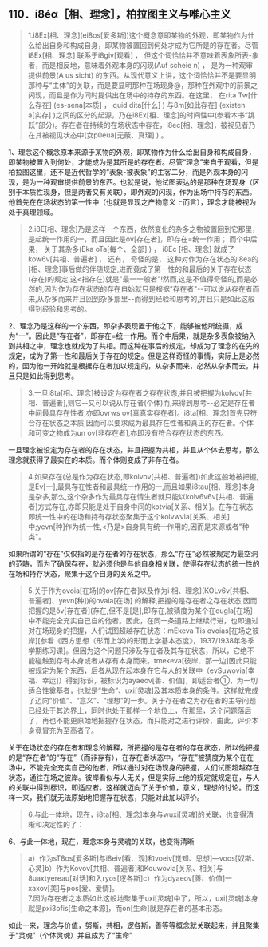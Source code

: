 <h2>110．i8éα［相、理念］，柏拉图主义与唯心主义</h2><blockquote data-pid="UWy7HvVQ">1.i8Ex[相、理念](ei8os[爱多斯])这个概念意即某物的外观，即某物作为什么给出自身和构成自身，即某物被置回到何处才成为它所是的存在者。尽管i8Ex[相、理念] 联系于i8giv[观看] ， 但这个词恰恰并不意味着表象所表-象者，而是相反地，意味着外观本身的闪现(Auf scheie n) ， 是为一种观审提供前景(A us sicht) 的东西。从现代意义上讲，这个词恰恰并不是要显明那种与“主体”的关联，而是要显明那种在场现身@，那种在外观中的前景之闪现，而且是作为同时提供出在场中的持存的东西。在这里， 在rita Tw[什么存在] (es-sena[本质] ， quid dita[什么] ) 与8m[如此存在] (existen a[实存] )之间的区分的起源，乃在i8Ex[相、理念]的时间性中(参看本书“跳跃”部分)。存在者在持续的在场状态中存在，i8ec[相、理念]，被视见者乃在其被视见状态中(女p0eua[无蔽、真理] ) 。</blockquote><p data-pid="VQ3Rq05X">1、理念这个概念原本来源于某物的外观，即某物作为什么给出自身和构成自身，即某物被置入到何处，才能成为是其所是的存在者。尽管“理念”来自于观看，但是柏拉图这里，还不是近代哲学的“表象-被表象”的主客二分，而是外观本身的闪现，是为一种观审提供前景的东西。也就是说，他试图表达的是那种在场现身（区别于本质性现身，但是两者又有关联），即外观的闪现，作为出场中持存的东西。他首先在在场状态的第一性中（也就是显现之产物意义上而言），理念才能被视为处于真理领域。</p><blockquote data-pid="oaZ9fam5">2.i8E[相、理念]乃是这样一个东西，依然变化的杂多之物被置回到它那里，是起统一作用的一，而且因此是ov[存在者]，即存在=统一作用； 而个中后果， 关于其杂多(Eka oTa[每个、全部] ) ， i8Ec [相、理念] 就成了kow6v[共相、普遍者] ， 还有， 奇怪的是， 这种对作为存在状态的i8ea的[相、理念]事后做的伴随规定,进而竟成了第一性的和最后的关于存在状态(存在)的规定,这&lt;指存在)就是"最一一般者"!然而,这是不值得奇怪的,而是必然的,因为作为存在状态的存在自始就只是根据"存在者"--可以说从存在者而来,从杂多而来并且回到杂多那里--而得到经验和思考的,并且只是如此这般得到经验和思考的。</blockquote><p data-pid="HulpYCiK">2、理念乃是这样的一个东西，即杂多表现置于他之下，能够被他所统摄，成为“一”。因此是“存在者”，即存在=统一作用。而个中后果，就是杂多表象被纳入到共相之中，理念也就成为了共相。而这种在事后的规定，却成为了理念的在先的规定，成为了第一性和最后关于存在的规定。但是这样奇怪的事情，实际上是必然的，因为他一开始就是根据存在者加以规定的，从杂多而来，必然从杂多而去，并且只是如此得到思考。</p><blockquote data-pid="WNdwZzcF">3.一旦i8ta[相、理念]被设定为存在者之存在状态,并且被把握为kolvov[共相、普遍者],则它--又可以说从存在者(个体)而,来得到思考--必定是存在者中间最具存在性者,亦即ovrws ov[真真实存在者]。i8ta[相、理念]首先只符合存在状态之本质,因而可以要求成为最具存在性者和真正的存在者。个体和可变之物成为un ov[非存在者],亦即没有符合存在状态的东西。</blockquote><p data-pid="BaNEKk6j">一旦理念被设定为存在者的存在状态，并且把握为共相，并且从个体去思考，那么理念就获得了最实在的本质。而个体则变成了非存在者。</p><blockquote data-pid="DKWn4KhE">4.如果存在(总是作为存在状态,即kolvov[共相、普遍者])如此这般地被把握,是Ev[一],最具存在性者和最具统一作用的一,而且如果i8tau[相、理念]本身是杂多,那么,这个杂多作为最具存在情生者就只能以kolv6v6v[共相、普遍者]方式存在,亦即只能是处于自身中间的kotvia[关系、相关]。在存在状态即统一性中的在场和持有存状态聚集于这个kolvwvla[关系、相关]中;yevn[种]作为统一性,&lt;乃是&gt;自身具有统一作用的,因而是来源或者"种类"。</blockquote><p data-pid="Z254wNRk">如果所谓的“存在”仅仅指的是存在者的存在状态，那么“存在”必然被规定为最空洞的范畴，而为了确保存在，就必须他是与他自身相关联，使得存在状态的统一性的在场和持存状态，聚集于这个自身的关系之中。</p><blockquote data-pid="PWqhGQsl">5.关于作为ovoia[在场]的ov[存在者]以及作为i   相、理念](KOLv6v[共相、普遍者]、yevn[种])的ovaia[在场] 的解释,把握的是存在者之存在状态,因而把握的是ǒv[存在者](存在,但不是[是],即存在,被猜度为某个在ougla[在场]中不能完全充实自己自的他者。因此，在同一条道路上继续行进，也即通过对在场现身的把握，人们试图超越存在状态：mEkeva Tis ovoias[在场之彼岸][参看《西方思想（形而上学)的形而上学基本态度》，1937/1938年冬季学期练习课]。但因为这个问题只涉及存在者及其存在状态，所以，它绝不能碰触到存有本身或者从存有本身而来。tmekeva[彼岸、那一边]因此只能被规定为某个东西，后者从现在起本身在它与人的关联中（evSuwovia[幸福、幸运]）得到标识，被标识为ayaeov[善、价值]，即适合者①，为一切适合性奠基者，也就是“生命”、uxi[灵魂]及其本质本身的条件。这样就完成了迈向“价值”、“意义”、“理想”的一步。关于存在者之为存在者的主导问题已经处于其边界上，同时也处于那样一个地位上，在那里，这个问题落后了，再也不能更原始地把握存在状态，而只能对之进行评价，由此，评价本身竟冒充为至高者了。</blockquote><p data-pid="gHJzHIzF">关于在场状态的存在者和理念的解释，所把握的是存在者的存在状态，所以他把握的是“存在者”的“存在”（而非存有），在存在者状态中，“存在”被猜度为某个在在场中，不能完全充实自己的他者，所以通过对在场现身的把握，人们试图超越存在状态，通往在场之彼岸。彼岸看似与人无关，但是实际上他的规定就规定在，与人的关联中得到标识，即适应者。这样就迈向了关于价值，意义，理想的讨论。而这样一来，我们就无法原始地把握存在状态，只能对此加以评价。</p><blockquote data-pid="yv5sYekY">6.与此一体地，现在，i8ta[相、理念]本身与wuxi[灵魂]的关联，也变得清晰和决定性的了：</blockquote><p data-pid="bSHQ3sH8">6、与此一体地，现在，理念本身与灵魂的关联，也变得清晰</p><blockquote data-pid="VJOfbhtL">a）作为sT8os[爱多斯]与i8eiv[看、观]和voeiv[觉知、思想]—voos[奴斯、心灵]b）作为Kovov[共相、普遍者]和Kouwovia[关系、相关]与8uaxtyereau[对话]和入ryos[逻各斯]c）作为dyaeov[善、价值]一xaxov[美]与pos[爱、爱情]。<br>7.因为存在者之本质如此这般地聚集于uxi[灵魂]中了，所以，uxi[灵魂]本身就是pxi3ofis[生命之本源]，而on[生命]就是存在者的基本形态。</blockquote><p data-pid="cMrOuwzI">如此一来，理念与价值，努斯，共相，逻各斯，善等等概念就关联起来，并且聚集于“灵魂”（个体灵魂）并且成为了“生命”</p><p></p>